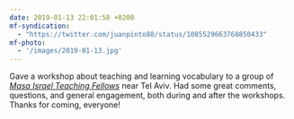 ```yaml
---
date: 2019-01-13 22:01:58 +0200
mf-syndication:
  - "https://twitter.com/juanpinto88/status/1085529663768850433"
mf-photo:
  - '/images/2019-01-13.jpg'
---
```


Gave a workshop about teaching and learning vocabulary to a group of [*Masa Israel Teaching Fellows*](http://www.israelteachingfellows.org) near Tel Aviv. Had some great comments, questions, and general engagement, both during and after the workshops. Thanks for coming, everyone!
